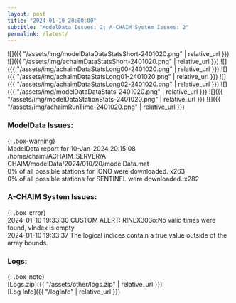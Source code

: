 ```yaml
---
layout: post
title: "2024-01-10 20:00:00"
subtitle: "ModelData Issues: 2; A-CHAIM System Issues: 2"
permalink: /latest/
---
```


![]({{ "/assets/img/modelDataDataStatsShort-2401020.png" | relative_url }})
![]({{ "/assets/img/achaimDataStatsShort-2401020.png" | relative_url }})
![]({{ "/assets/img/achaimDataStatsLong00-2401020.png" | relative_url }})
![]({{ "/assets/img/achaimDataStatsLong01-2401020.png" | relative_url }})
![]({{ "/assets/img/achaimDataStatsLong02-2401020.png" | relative_url }})
![]({{ "/assets/img/modelDataDataStats-2401020.png" | relative_url }})
![]({{ "/assets/img/modelDataStationStats-2401020.png" | relative_url }})
![]({{ "/assets/img/achaimRunTime-2401020.png" | relative_url }})


### ModelData Issues:  
  
{: .box-warning}  
 ModelData report for 10-Jan-2024 20:15:08   
 /home/chaim/ACHAIM_SERVER/A-CHAIM/modelData/2024/010/20/modelData.mat   
 0% of all possible stations for IONO were downloaded. x263   
 0% of all possible stations for SENTINEL were downloaded. x282   
  
### A-CHAIM System Issues:  
  
{: .box-error}  
2024-01-10 19:33:30 CUSTOM ALERT: RINEX303o:No valid times were found, vIndex is empty  
2024-01-10 19:33:37 The logical indices contain a true value outside of the array bounds.  

### Logs:  
  
{: .box-note}  
[Logs.zip]({{ "/assets/other/logs.zip" | relative_url }})  
[Log Info]({{ "/logInfo" | relative_url }})  
